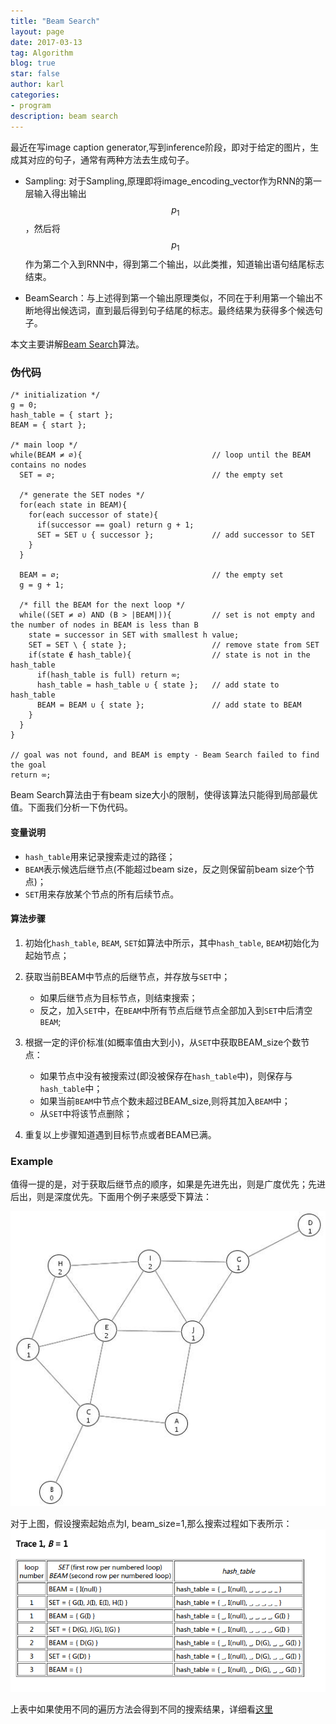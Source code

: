 ```yaml
---
title: "Beam Search"
layout: page
date: 2017-03-13
tag: Algorithm
blog: true
star: false
author: karl
categories: 
- program
description: beam search
---  
```


最近在写image caption generator,写到inference阶段，即对于给定的图片，生成其对应的句子，通常有两种方法去生成句子。　　

* Sampling: 对于Sampling,原理即将image_encoding_vector作为RNN的第一层输入得出输出$$p_{1}$$，然后将$$p_{1}$$作为第二个入到RNN中，得到第二个输出，以此类推，知道输出语句结尾标志结束。　　

* BeamSearch：与上述得到第一个输出原理类似，不同在于利用第一个输出不断地得出候选词，直到最后得到句子结尾的标志。最终结果为获得多个候选句子。　　

本文主要讲解[Beam Search](http://jhave.org/algorithms/graphs/beamsearch/beamsearch.shtml)算法。  

### 伪代码　　

```
/* initialization */
g = 0;
hash_table = { start };
BEAM = { start };

/* main loop */
while(BEAM ≠ ∅){                             // loop until the BEAM contains no nodes
  SET = ∅;                                   // the empty set

  /* generate the SET nodes */
  for(each state in BEAM){
    for(each successor of state){
      if(successor == goal) return g + 1;
      SET = SET ∪ { successor };             // add successor to SET
    }
  }

  BEAM = ∅;                                  // the empty set
  g = g + 1;

  /* fill the BEAM for the next loop */
  while((SET ≠ ∅) AND (B > |BEAM|)){         // set is not empty and the number of nodes in BEAM is less than B
    state = successor in SET with smallest h value;
    SET = SET \ { state };                   // remove state from SET
    if(state ∉ hash_table){                  // state is not in the hash_table
      if(hash_table is full) return ∞;
      hash_table = hash_table ∪ { state };   // add state to hash_table
      BEAM = BEAM ∪ { state };               // add state to BEAM
    }
  }
}

// goal was not found, and BEAM is empty - Beam Search failed to find the goal
return ∞;
```
Beam Search算法由于有beam size大小的限制，使得该算法只能得到局部最优值。下面我们分析一下伪代码。　　

#### 变量说明　　
* `hash_table`用来记录搜索走过的路径；  
* `BEAM`表示候选后继节点(不能超过beam size，反之则保留前beam size个节点)；  
* `SET`用来存放某个节点的所有后续节点。　　

#### 算法步骤　　

1. 初始化`hash_table`, `BEAM`, `SET`如算法中所示，其中`hash_table`, `BEAM`初始化为起始节点；  
2. 获取当前BEAM中节点的后继节点，并存放与`SET`中；　　
    * 如果后继节点为目标节点，则结束搜索；　　
    * 反之，加入`SET`中，在`BEAM`中所有节点后继节点全部加入到`SET`中后清空`BEAM`;  
    
3. 根据一定的评价标准(如概率值由大到小)，从`SET`中获取BEAM_size个数节点：　　
    * 如果节点中没有被搜索过(即没被保存在`hash_table`中)，则保存与`hash_table`中；　　
    * 如果当前`BEAM`中节点个数未超过BEAM_size,则将其加入`BEAM`中；　　　　
    * 从`SET`中将该节点删除；

4. 重复以上步骤知道遇到目标节点或者BEAM已满。　　

### Example  

值得一提的是，对于获取后继节点的顺序，如果是先进先出，则是广度优先；先进后出，则是深度优先。下面用个例子来感受下算法：　

![beam](/downloads/algorithm/beam1.jpg)  

对于上图，假设搜索起始点为I, beam_size=1,那么搜索过程如下表所示：　　
![beam](/downloads/algorithm/beam2.png)  

上表中如果使用不同的遍历方法会得到不同的搜索结果，详细看[这里](http://jhave.org/algorithms/graphs/beamsearch/beamsearch.shtml)



